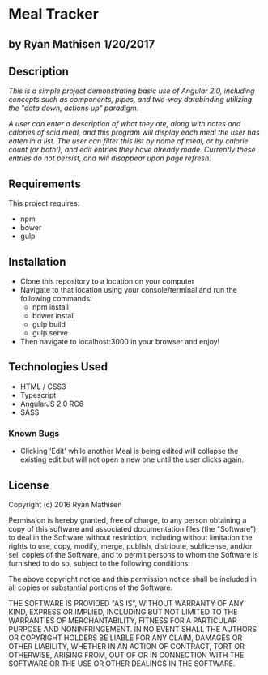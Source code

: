 # Meal Tracker

## by Ryan Mathisen 1/20/2017

## Description
_This is a simple project demonstrating basic use of Angular 2.0, including concepts such as components, pipes, and two-way databinding utilizing the "data down, actions up" paradigm._

_A user can enter a description of what they ate, along with notes and calories of said meal, and this program will display each meal the user has eaten in a list. The user can filter this list by name of meal, or by calorie count (or both!), and edit entries they have already made. Currently these entries do not persist, and will disappear upon page refresh._

## Requirements
This project requires:
  * npm
  * bower
  * gulp

## Installation
  * Clone this repository to a location on your computer
  * Navigate to that location using your console/terminal and run the following commands:
    * npm install
    * bower install
    * gulp build
    * gulp serve
  * Then navigate to localhost:3000 in your browser and enjoy!

## Technologies Used
  * HTML / CSS3
  * Typescript
  * AngularJS 2.0 RC6
  * SASS

### Known Bugs
 * Clicking 'Edit' while another Meal is being edited will collapse the existing edit but will not open a new one until the user clicks again.

## License
Copyright (c) 2016 Ryan Mathisen

Permission is hereby granted, free of charge, to any person obtaining a copy of this software and associated documentation files (the "Software"), to deal in the Software without restriction, including without limitation the rights to use, copy, modify, merge, publish, distribute, sublicense, and/or sell copies of the Software, and to permit persons to whom the Software is furnished to do so, subject to the following conditions:

The above copyright notice and this permission notice shall be included in all copies or substantial portions of the Software.

THE SOFTWARE IS PROVIDED "AS IS", WITHOUT WARRANTY OF ANY KIND, EXPRESS OR IMPLIED, INCLUDING BUT NOT LIMITED TO THE WARRANTIES OF MERCHANTABILITY, FITNESS FOR A PARTICULAR PURPOSE AND NONINFRINGEMENT. IN NO EVENT SHALL THE AUTHORS OR COPYRIGHT HOLDERS BE LIABLE FOR ANY CLAIM, DAMAGES OR OTHER LIABILITY, WHETHER IN AN ACTION OF CONTRACT, TORT OR OTHERWISE, ARISING FROM, OUT OF OR IN CONNECTION WITH THE SOFTWARE OR THE USE OR OTHER DEALINGS IN THE SOFTWARE.
